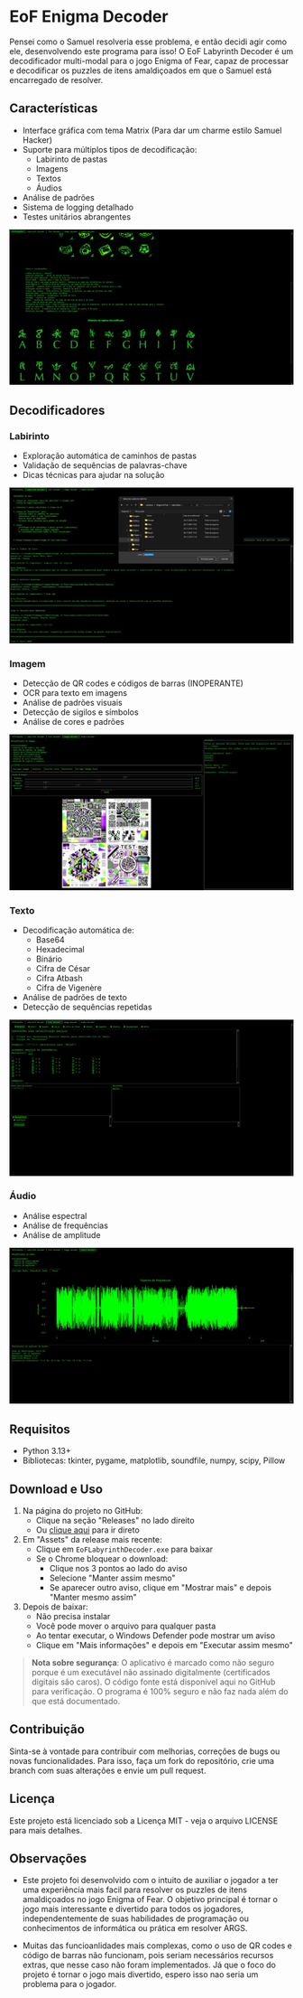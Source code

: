 # EoF Enigma Decoder

Pensei como o Samuel resolveria esse problema, e então decidi agir como ele, desenvolvendo este programa para isso! 
O EoF Labyrinth Decoder é um decodificador multi-modal para o jogo Enigma of Fear, capaz de processar e decodificar os puzzles de itens amaldiçoados em que o Samuel está encarregado de resolver.

## Características

- Interface gráfica com tema Matrix (Para dar um charme estilo Samuel Hacker)
- Suporte para múltiplos tipos de decodificação:
  - Labirinto de pastas
  - Imagens
  - Textos
  - Áudios
- Análise de padrões
- Sistema de logging detalhado
- Testes unitários abrangentes

![Aba Informações](resources/README/aba_info.jpg)

## Decodificadores

### Labirinto
- Exploração automática de caminhos de pastas
- Validação de sequências de palavras-chave
- Dicas técnicas para ajudar na solução

![Aba Labirinto](resources/README/aba_labirinto.jpg)

### Imagem
- Detecção de QR codes e códigos de barras (INOPERANTE)
- OCR para texto em imagens
- Análise de padrões visuais
- Detecção de sigilos e símbolos
- Análise de cores e padrões

![Aba Imagem](resources/README/aba_image.jpg)

### Texto
- Decodificação automática de:
  - Base64
  - Hexadecimal
  - Binário
  - Cifra de César
  - Cifra Atbash
  - Cifra de Vigenère
- Análise de padrões de texto
- Detecção de sequências repetidas

![Aba Texto](resources/README/aba_texto.jpg)

### Áudio
- Análise espectral
- Análise de frequências
- Análise de amplitude

![Aba Áudio](resources/README/aba_audio.jpg)

## Requisitos

- Python 3.13+
- Bibliotecas: tkinter, pygame, matplotlib, soundfile, numpy, scipy, Pillow

## Download e Uso

1. Na página do projeto no GitHub:
   - Clique na seção "Releases" no lado direito
   - Ou [clique aqui](../../releases) para ir direto
2. Em "Assets" da release mais recente:
   - Clique em `EoFLabyrinthDecoder.exe` para baixar
   - Se o Chrome bloquear o download:
     - Clique nos 3 pontos ao lado do aviso
     - Selecione "Manter assim mesmo"
     - Se aparecer outro aviso, clique em "Mostrar mais" e depois "Manter mesmo assim"
3. Depois de baixar:
   - Não precisa instalar
   - Você pode mover o arquivo para qualquer pasta
   - Ao tentar executar, o Windows Defender pode mostrar um aviso
   - Clique em "Mais informações" e depois em "Executar assim mesmo"

> **Nota sobre segurança**: O aplicativo é marcado como não seguro porque é um executável não assinado digitalmente (certificados digitais são caros). O código fonte está disponível aqui no GitHub para verificação. O programa é 100% seguro e não faz nada além do que está documentado.

## Contribuição

Sinta-se à vontade para contribuir com melhorias, correções de bugs ou novas funcionalidades. Para isso, faça um fork do repositório, crie uma branch com suas alterações e envie um pull request.

## Licença

Este projeto está licenciado sob a Licença MIT - veja o arquivo LICENSE para mais detalhes.

## Observações

- Este projeto foi desenvolvido com o intuito de auxiliar o jogador a ter uma experiência mais facil para resolver os puzzles de itens amaldiçoados no jogo Enigma of Fear. O objetivo principal é tornar o jogo mais interessante e divertido para todos os jogadores, independentemente de suas habilidades de programação ou conhecimentos de informática ou prática em resolver ARGS.

- Muitas das funcioanlidades mais complexas, como o uso de QR codes e código de barras não funcionam, pois seriam necessários recursos extras, que nesse caso não foram implementados. Já que o foco do projeto é tornar o jogo mais divertido, espero isso nao seria um problema para o jogador.

